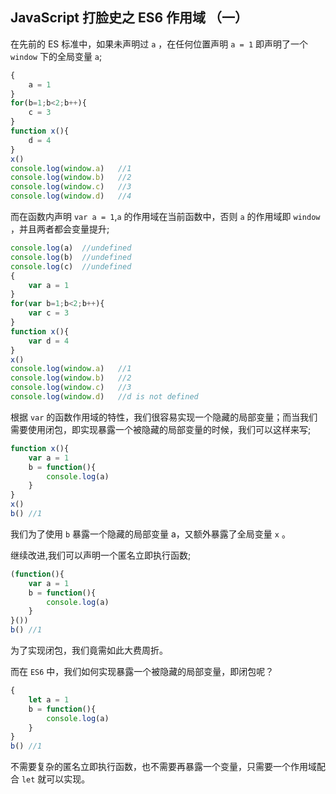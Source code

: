 ## JavaScript 打脸史之 ES6 作用域 （一）

在先前的 ES 标准中，如果未声明过 `a` ，在任何位置声明  `a = 1`  即声明了一个 `window` 下的全局变量  `a`;

```javascript
{
    a = 1
}
for(b=1;b<2;b++){
	c = 3
}
function x(){
	d = 4
}
x()
console.log(window.a)	//1
console.log(window.b)	//2
console.log(window.c)	//3
console.log(window.d)	//4
```

而在函数内声明 `var a = 1`,`a` 的作用域在当前函数中，否则 `a` 的作用域即 `window` ，并且两者都会变量提升;

```javascript
console.log(a)	//undefined
console.log(b)	//undefined
console.log(c)	//undefined
{
	var a = 1
}
for(var b=1;b<2;b++){
	var c = 3
}
function x(){
	var d = 4
}
x()
console.log(window.a)	//1
console.log(window.b)	//2
console.log(window.c)	//3
console.log(window.d)	//d is not defined
```

根据 `var` 的函数作用域的特性，我们很容易实现一个隐藏的局部变量；而当我们需要使用闭包，即实现暴露一个被隐藏的局部变量的时候，我们可以这样来写;

```javascript
function x(){
	var a = 1
	b = function(){
		console.log(a)
	}
}
x()
b()	//1
```

我们为了使用 `b` 暴露一个隐藏的局部变量 a，又额外暴露了全局变量 `x` 。

继续改进,我们可以声明一个匿名立即执行函数;

```javascript
(function(){
    var a = 1
    b = function(){
        console.log(a)
    }
}())
b() //1

```

为了实现闭包，我们竟需如此大费周折。

而在 `ES6` 中，我们如何实现暴露一个被隐藏的局部变量，即闭包呢？

```javascript
{
	let a = 1
	b = function(){
		console.log(a)
	}
}
b() //1
```

不需要复杂的匿名立即执行函数，也不需要再暴露一个变量，只需要一个作用域配合 `let` 就可以实现。


